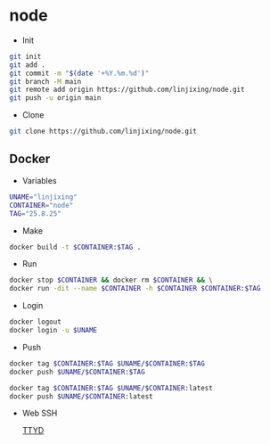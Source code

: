 # node

- Init

```bash
git init
git add .
git commit -m "$(date '+%Y.%m.%d')"
git branch -M main
git remote add origin https://github.com/linjixing/node.git
git push -u origin main
```

- Clone

```bash
git clone https://github.com/linjixing/node.git
```

## Docker

- Variables

```bash
UNAME="linjixing"
CONTAINER="node"
TAG="25.8.25"
```

- Make

```bash
docker build -t $CONTAINER:$TAG .
```

- Run

```bash
docker stop $CONTAINER && docker rm $CONTAINER && \
docker run -dit --name $CONTAINER -h $CONTAINER $CONTAINER:$TAG
```

- Login

```bash
docker logout
docker login -u $UNAME
```

- Push

```bash
docker tag $CONTAINER:$TAG $UNAME/$CONTAINER:$TAG
docker push $UNAME/$CONTAINER:$TAG

docker tag $CONTAINER:$TAG $UNAME/$CONTAINER:latest
docker push $UNAME/$CONTAINER:latest
```

- Web SSH

    [TTYD](http://localhost:8081)
